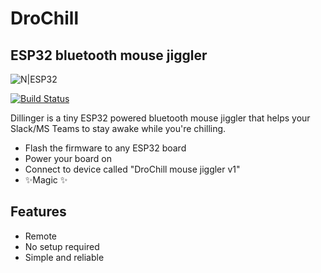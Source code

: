 # DroChill
## ESP32 bluetooth mouse jiggler


![N|ESP32](https://encrypted-tbn0.gstatic.com/images?q=tbn:ANd9GcRxBzNca25vVHpixpe43H1G64hQvBPdRDXByCEZrv8dkgpu5QUOVWH4v44LM2_hidzS2V8&usqp=CAU)

[![Build Status](https://travis-ci.org/joemccann/dillinger.svg?branch=master)](https://travis-ci.org/joemccann/dillinger)

Dillinger is a tiny ESP32 powered bluetooth mouse jiggler that helps your Slack/MS Teams to stay awake while you're chilling.

- Flash the firmware to any ESP32 board
- Power your board on
- Connect to device called "DroChill mouse jiggler v1"
- ✨Magic ✨

## Features

- Remote
- No setup required
- Simple and reliable

